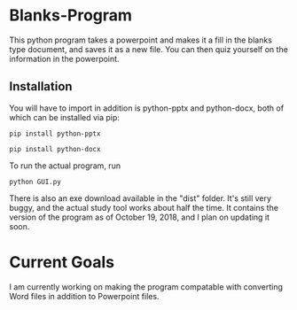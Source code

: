# Blanks-Program
This python program takes a powerpoint and makes it a fill in the blanks type document, and saves it as a new file. You can then quiz yourself on the information in the powerpoint. 
## Installation
You will have to import in addition is python-pptx and python-docx, both of which can be installed via pip:
```
pip install python-pptx
```
```
pip install python-docx
```
To run the actual program, run 
```
python GUI.py
```
There is also an exe download available in the "dist" folder. It's still very buggy, and the actual study tool works about half the time. It contains the version of the program as of October 19, 2018, and I plan on updating it soon.
# Current Goals
I am currently working on making the program compatable with converting Word files in addition to Powerpoint files.
